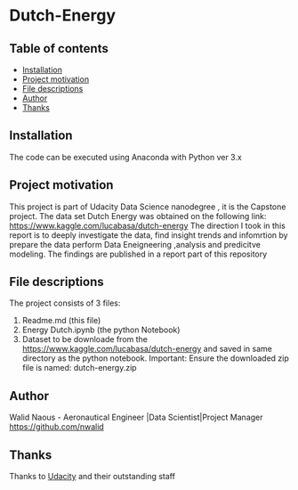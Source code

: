 # Dutch-Energy

## Table of contents

- [Installation](#installation)
- [Project motivation](#project-motivation)
- [File descriptions](#file-descriptions)
- [Author](#Author)
- [Thanks](#thanks)

## Installation

The code can be executed using Anaconda with Python ver 3.x 

## Project motivation
This project is part of Udacity Data Science nanodegree , it is the Capstone project. The data set Dutch Energy was obtained
on the following link: https://www.kaggle.com/lucabasa/dutch-energy
The direction I took in this report is to deeply investigate the data, find insight trends and infomrtion by prepare the data perform Data Eneigneering ,analysis and predicitve modeling. 
The findings are published in a report part of this repository

## File descriptions
The project consists of 3 files:
1. Readme.md (this file)
2. Energy Dutch.ipynb (the python Notebook)
3. Dataset to be downloade from the https://www.kaggle.com/lucabasa/dutch-energy and saved in same directory as the python notebook. Important: Ensure the downloaded zip file is named: dutch-energy.zip


## Author

Walid Naous - Aeronautical Engineer |Data Scientist|Project Manager
https://github.com/nwalid

## Thanks

Thanks to [Udacity](https://eu.udacity.com/) and their outstanding staff
